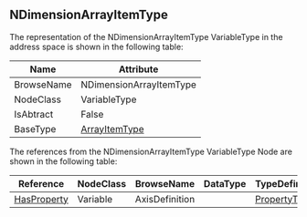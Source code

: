 <!-- objecttype -->
## NDimensionArrayItemType
The representation of the NDimensionArrayItemType VariableType in the address space is shown in the following table:  

|Name|Attribute|
|---|---|
|BrowseName|NDimensionArrayItemType|
|NodeClass|VariableType|
|IsAbtract|False|
|BaseType|[ArrayItemType](../../../Part8/VariableTypes/ArrayItemType/readme.md)|

The references from the NDimensionArrayItemType VariableType Node are shown in the following table:  

|Reference|NodeClass|BrowseName|DataType|TypeDefinition|ModellingRule|
|---|---|---|---|---|---|
|[HasProperty](../../../Part3/ReferenceTypes/HasProperty/readme.md)|Variable|AxisDefinition||[PropertyType](../../Part5/VariableTypes/PropertyType/readme.md)|[Mandatory](../../Objects/Mandatory/readme.md)|

